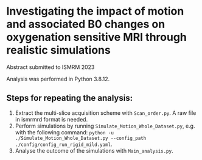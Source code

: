 # Investigating the impact of motion and associated B0 changes on oxygenation sensitive MRI through realistic simulations

Abstract submitted to ISMRM 2023


Analysis was performed in Python 3.8.12.


## Steps for repeating the analysis:

1) Extract the multi-slice acquisition scheme with `Scan_order.py`. A raw file in ismrmrd format is needed.
2) Perform simulations by running `Simulate_Motion_Whole_Dataset.py`, e.g. with the following command: `python -u ./Simulate_Motion_Whole_Dataset.py --config_path ./config/config_run_rigid_mild.yaml`.
3) Analyse the outcome of the simulations with `Main_analysis.py`.  